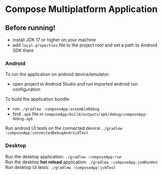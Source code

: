 # Compose Multiplatform Application

## Before running!
 - install JDK 17 or higher on your machine  
 - add `local.properties` file to the project root and set a path to Android SDK there  

### Android
To run the application on android device/emulator:  
 - open project in Android Studio and run imported android run configuration  

To build the application bundle:  
 - run `./gradlew :composeApp:assembleDebug`  
 - find `.apk` file in `composeApp/build/outputs/apk/debug/composeApp-debug.apk`  

Run android UI tests on the connected device: `./gradlew :composeApp:connectedDebugAndroidTest`

### Desktop
Run the desktop application: `./gradlew :composeApp:run`  
Run the desktop **hot reload** application: `./gradlew :composeApp:jvmRunHot`  
Run desktop UI tests: `./gradlew :composeApp:jvmTest`  

